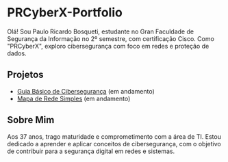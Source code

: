 # PRCyberX-Portfolio
Olá! Sou Paulo Ricardo Bosqueti, estudante no Gran Faculdade de Segurança da Informação no 2º semestre, com certificação Cisco. Como "PRCyberX", exploro cibersegurança com foco em redes e proteção de dados.

## Projetos
- [Guia Básico de Cibersegurança](guia-ciberseguranca.md) (em andamento)
- [Mapa de Rede Simples](mapa-rede.md) (em andamento)

## Sobre Mim
Aos 37 anos, trago maturidade e comprometimento com a área de TI. Estou dedicado a aprender e aplicar conceitos de cibersegurança, com o objetivo de contribuir para a segurança digital em redes e sistemas.
